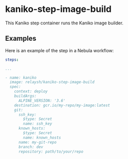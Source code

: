 # kaniko-step-image-build

This Kaniko step container runs the Kaniko image builder.

## Examples

Here is an example of the step in a Nebula workflow:

```YAML
steps:

...

- name: kaniko
  image: relaysh/kaniko-step-image-build
  spec:
    context: deploy
    buildArgs:
      ALPINE_VERSION: '3.6'
    destination: gcr.io/my-repo/my-image:latest
    git: 
      ssh_key:
        $type: Secret
        name: ssh_key
      known_hosts:
        $type: Secret
        name: known_hosts
      name: my-git-repo
      branch: dev
      repository: path/to/your/repo
```